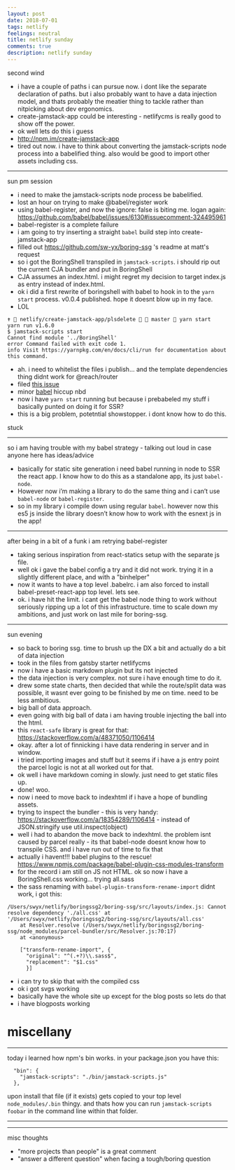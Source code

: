 ```yaml
---
layout: post
date: 2018-07-01
tags: netlify
feelings: neutral
title: netlify sunday
comments: true
description: netlify sunday
---
```


second wind

- i have a couple of paths i can pursue now. i dont like the separate declaration of paths. but i also probably want to have a data injection model, and thats probably the meatier thing to tackle rather than nitpicking about dev ergonomics.
- create-jamstack-app could be interesting - netlifycms is really good to show off the power.
- ok well lets do this i guess
- <http://npm.im/create-jamstack-app>
- tired out now. i have to think about converting the jamstack-scripts node process into a babelified thing. also would be good to import other assets including css.

---

sun pm session

- i need to make the jamstack-scripts node process be babelified.
- lost an hour on trying to make @babel/register work
- using babel-register, and now the ignore: false is biting me. logan again: https://github.com/babel/babel/issues/6130#issuecomment-324495961
- babel-register is a complete failure
- i am going to try inserting a straight `babel` build step into create-jamstack-app
- filled out https://github.com/sw-yx/boring-ssg 's readme at matt's request
- so i got the BoringShell transpiled in `jamstack-scripts`. i should rip out the current CJA bundler and put in BoringShell
- CJA assumes an index.html. i might regret my decision to target index.js as entry instead of index.html.
- ok i did a first rewrite of boringshell with babel to hook in to the `yarn start` process. v0.0.4 published. hope it doesnt blow up in my face.
- LOL

```
✝  netlify/create-jamstack-app/plsdelete   master  yarn start
yarn run v1.6.0
$ jamstack-scripts start
Cannot find module '../BoringShell'
error Command failed with exit code 1.
info Visit https://yarnpkg.com/en/docs/cli/run for documentation about this command.
```

- ah. i need to whitelist the files i publish... and the template dependencies thing didnt work for @reach/router
- filed [this issue](https://github.com/facebook/create-react-app/issues/4717)
- minor [babel](https://stackoverflow.com/questions/38056498/babel-es7-async-regeneratorruntime-is-not-defined) hiccup nbd
- now i have `yarn start` running but because i prebabeled my stuff i basically punted on doing it for SSR?
- this is a big problem, potetntial showstopper. i dont know how to do this.


stuck
___

so i am having trouble with my babel strategy - talking out loud in case anyone here has ideas/advice

- basically for static site generation i need babel running in node to SSR the react app. I know how to do this as a standalone app, its just `babel-node`. 
- However now i’m making a library to do the same thing and i can’t use `babel-node` or `babel-register`. 
- so in my library i compile down using regular `babel`. however now this es5 js inside the library doesn’t know how to work with the esnext js in the app!

---

after being in a bit of a funk i am retrying babel-register

- taking serious inspiration from react-statics setup with the separate js file.
- well ok i gave the babel config a try and it did not work. trying it in a slightly different place, and with a "binhelper"
- now it wants to have a top level .babelrc. i am also forced to install babel-preset-react-app top level. lets see.
- ok. i have hit the limit. i cant get the babel node thing to work without seriously ripping up a lot of this infrastructure. time to scale down my ambitions, and just work on last mile for boring-ssg.

----

sun evening

- so back to boring ssg. time to brush up the DX a bit and actually do a bit of data injection
- took in the files from gatsby starter netlifycms
- now i have a basic markdown plugin but its not injected
- the data injection is very complex. not sure i have enough time to do it.
- drew some state charts, then decided that while the route/split data was possible, it wasnt ever going to be finished by me on time. need to be less ambitious.
- big ball of data approach.
- even going with big ball of data i am having trouble injecting the ball into the html. 
- this `react-safe` library is great for that: https://stackoverflow.com/a/48371050/1106414
- okay. after a lot of finnicking i have data rendering in server and in window.
- i tried importing images and stuff but it seems if i have a js entry point the parcel logic is not at all worked out for that.
- ok well i have markdown coming in slowly. just need to get static files up.
- done! woo.
- now i need to move back to indexhtml if i have a hope of bundling assets.
- trying to inspect the bundler - this is very handy: https://stackoverflow.com/a/18354289/1106414 - instead of JSON.stringify use util.inspect(object)
- well i had to abandon the move back to indexhtml. the problem isnt caused by parcel really - its that babel-node doesnt know how to transpile CSS. and i have run out of time to fix that
- actually i havent!!! babel plugins to the rescue! <https://www.npmjs.com/package/babel-plugin-css-modules-transform>
- for the record i am still on JS not HTML. ok so now i have a BoringShell.css working... trying all.sass
- the sass renaming with `babel-plugin-transform-rename-import` didnt work, i got this:

```
/Users/swyx/netlify/boringssg2/boring-ssg/src/layouts/index.js: Cannot resolve dependency './all.css' at '/Users/swyx/netlify/boringssg2/boring-ssg/src/layouts/all.css'
    at Resolver.resolve (/Users/swyx/netlify/boringssg2/boring-ssg/node_modules/parcel-bundler/src/Resolver.js:70:17)
    at <anonymous>
```

```babelrc
    ["transform-rename-import", { 
      "original": "^(.+?)\\.sass$", 
      "replacement": "$1.css" 
      }]
```

- i can try to skip that with the compiled css
- ok i got svgs working
- basically have the whole site up except for the blog posts so lets do that
- i have blogposts working


# miscellany

---

today i learned how npm's bin works. in your package.json you have this:

```
  "bin": {
    "jamstack-scripts": "./bin/jamstack-scripts.js"
  },
```

upon install that file (if it exists) gets copied to your top level `node_modules/.bin` thingy. and thats how you can run `jamstack-scripts foobar` in the command line within that folder.


---



---

misc thoughts

- "more projects than people" is a great comment
- "answer a different question" when facing a tough/boring question
